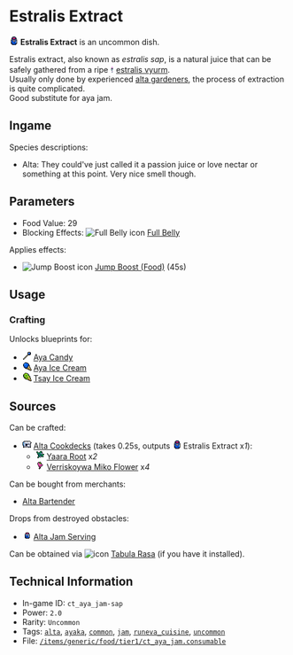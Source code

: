 # Estralis Extract

<img src="https://raw.githubusercontent.com/Ceterai/Enternia/main/items/generic/food/tier1/ct_aya_jam.png" alt="Estralis Extract icon" loading="lazy" width="auto" height="16px"/> **Estralis Extract** is an uncommon dish.

Estralis extract, also known as _estralis sap_, is a natural juice that can be safely gathered from a ripe <img src="https://raw.githubusercontent.com/Ceterai/Enternia/main/items/active/weapons/ranged/alta/unique/ct_aya_virma_2.png" alt="Estralis Vyurm ★ icon" loading="lazy" width="auto" height="16px"/> [estralis vyurm](https://ceterai.github.io/MyEnternia/Wiki/EstralisVyurm).  
Usually only done by experienced [alta gardeners](https://ceterai.github.io/MyEnternia/Wiki/AltaGardener), the process of extraction is quite complicated.  
Good substitute for aya jam.

## Ingame

Species descriptions:

- Alta: They could've just called it a passion juice or love nectar or something at this point. Very nice smell though.

## Parameters

- Food Value: 29
- Blocking Effects:  <img src="https://starbounder.org/mediawiki/images/6/60/Status_Well_Fed.png" alt="Full Belly icon" loading="lazy" width="16px" height="16px"/> [Full Belly](https://starbounder.org/Full_Belly)

Applies effects:

- <img src="https://starbounder.org/mediawiki/images/8/85/Status_Jump_Boost_2.png" alt="Jump Boost icon" loading="lazy" width="16px" height="16px"/> [Jump Boost (Food)](https://starbounder.org/Jump_Boost) (45s)

## Usage

### Crafting

Unlocks blueprints for:

- <img src="https://raw.githubusercontent.com/Ceterai/Enternia/main/items/generic/food/tier2/ct_aya_candy.png" alt="Aya Candy icon" loading="lazy" width="auto" height="16px"/> [Aya Candy](https://ceterai.github.io/MyEnternia/Wiki/AyaCandy)
- <img src="https://raw.githubusercontent.com/Ceterai/Enternia/main/items/generic/food/tier2/ct_aya_icecream.png" alt="Aya Ice Cream icon" loading="lazy" width="auto" height="16px"/> [Aya Ice Cream](https://ceterai.github.io/MyEnternia/Wiki/AyaIceCream)
- <img src="https://raw.githubusercontent.com/Ceterai/Enternia/main/items/generic/food/tier2/ct_tsay_icecream.png" alt="Tsay Ice Cream icon" loading="lazy" width="auto" height="16px"/> [Tsay Ice Cream](https://ceterai.github.io/MyEnternia/Wiki/TsayIceCream)

## Sources

Can be crafted:

- ![ ](https://raw.githubusercontent.com/Ceterai/Enternia/main/objects/alta/cooking/cookdecks/icon.png) [Alta Cookdecks](https://ceterai.github.io/MyEnternia/Wiki/AltaCookdecks) (takes 0.25s, outputs <img src="https://raw.githubusercontent.com/Ceterai/Enternia/main/items/generic/food/tier1/ct_aya_jam.png" alt="Estralis Extract icon" loading="lazy" width="auto" height="16px"/> Estralis Extract x*1*):
  - <img src="https://raw.githubusercontent.com/Ceterai/Enternia/main/items/generic/produce/ct_yaara_root.png" alt="Yaara Root icon" loading="lazy" width="auto" height="16px"/> [Yaara Root](https://ceterai.github.io/MyEnternia/Wiki/YaaraRoot) x*2*
  - <img src="https://raw.githubusercontent.com/Ceterai/Enternia/main/objects/biome/alterash/koywa/flowers/miko/icon.png" alt="Verriskoywa Miko Flower icon" loading="lazy" width="auto" height="16px"/> [Verriskoywa Miko Flower](https://ceterai.github.io/MyEnternia/Wiki/VerriskoywaMikoFlower) x*4*

Can be bought from merchants:

- [Alta Bartender](https://ceterai.github.io/MyEnternia/Wiki/AltaBartender)

Drops from destroyed obstacles:

- <img src="https://raw.githubusercontent.com/Ceterai/Enternia/main/objects/alta/special/food/jam/icon.png" alt="Alta Jam Serving icon" loading="lazy" width="auto" height="16px"/> [Alta Jam Serving](https://ceterai.github.io/MyEnternia/Wiki/AltaJamServing)

Can be obtained via <img src="https://steamuserimages-a.akamaihd.net/ugc/263843960696222713/3EC9A7C005541F7D577EBCB8C5736B4EFC9973D6/" alt="icon" width="8" height="12"/> [Tabula Rasa](https://community.playstarbound.com/resources/the-tabula-rasa.3222/) (if you have it installed).

## Technical Information

- In-game ID: `ct_aya_jam-sap`
- Power: `2.0`
- Rarity: `Uncommon`
- Tags: [`alta`](https://ceterai.github.io/MyEnternia/Wiki/Tags/Alta), [`ayaka`](https://ceterai.github.io/MyEnternia/Wiki/Tags/Ayaka), [`common`](https://ceterai.github.io/MyEnternia/Wiki/Tags/Common), [`jam`](https://ceterai.github.io/MyEnternia/Wiki/Tags/Jam), [`runeva_cuisine`](https://ceterai.github.io/MyEnternia/Wiki/Tags/RunevaCuisine), [`uncommon`](https://ceterai.github.io/MyEnternia/Wiki/Tags/Uncommon)
- File: [`/items/generic/food/tier1/ct_aya_jam.consumable`](https://github.com/Ceterai/Enternia/blob/main/items/generic/food/tier1/ct_aya_jam.consumable)
